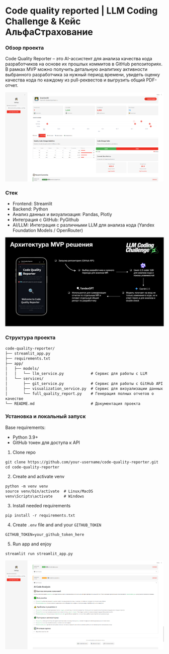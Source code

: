 # Code quality reported | LLM Coding Challenge & Кейс АльфаСтрахование

### Обзор проекта
Code Quality Reporter – это AI-ассистент для анализа качества кода разработчиков на основе их прошлых коммитов в GitHub репозиториях.
В рамках MVP можно получить детальную аналитику активности выбранного разработчика за нужный период времени, увидеть оценку качества кода по каждому из pull-реквестов и выгрузить общий PDF-отчет.

![Скриншот приложения](./images/llm_coder2.png)


### Стек
- Frontend: Streamlit
- Backend: Python
- Анализ данных и визуализация: Pandas, Plotly
- Интеграция с GitHub: PyGithub
- AI/LLM: Интеграция с различными LLM для анализа кода (Yandex Foundation Models / OpenRouter)

![Скриншот приложения](./images/img3.jpg)

### Структура проекта
```
code-quality-reporter/
├── streamlit_app.py        
├── requirements.txt                          
├── app/
│   ├── models/             
│   │   └── llm_service.py            # Сервис для работы с LLM
│   └── services/           
│       ├── git_service.py            # Сервис для работы с GitHub API
│       ├── visualization_service.py  # Сервис для визуализации данных
│       └── full_quality_report.py    # Генерация полных отчетов о качестве
└── README.md                         # Документация проекта
```

### Установка и локальный запуск

Base requirements:
- Python 3.9+
- GitHub токен для доступа к API

1) Clone repo
```
git clone https://github.com/your-username/code-quality-reporter.git
cd code-quality-reporter
```

2) Create and activate venv
```
python -m venv venv
source venv/bin/activate  # Linux/MacOS
venv\Scripts\activate     # Windows
```

3) Install needed requirements
```
pip install -r requirements.txt
```

4) Create `.env` file and and your `GITHUB_TOKEN`

```
GITHUB_TOKEN=your_github_token_here
```

5) Run app and enjoy
```
streamlit run streamlit_app.py
```

![Скриншот приложения](./images/llm_coder1.png)
